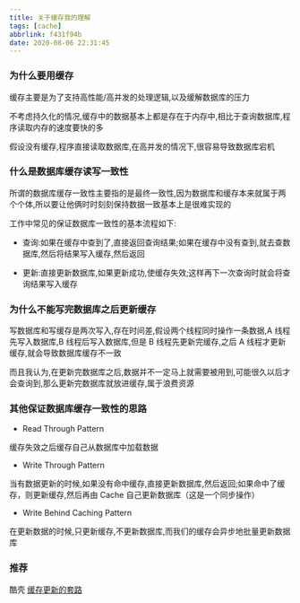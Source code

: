 ```yaml
---
title: 关于缓存我的理解
tags: [cache]
abbrlink: f431f94b
date: 2020-08-06 22:31:45
---
```


### 为什么要用缓存

缓存主要是为了支持高性能/高并发的处理逻辑,以及缓解数据库的压力

不考虑持久化的情况,缓存中的数据基本上都是存在于内存中,相比于查询数据库,程序读取内存的速度要快的多

假设没有缓存,程序直接读取数据库,在高并发的情况下,很容易导致数据库宕机

### 什么是数据库缓存读写一致性

所谓的数据库缓存一致性主要指的是最终一致性,因为数据库和缓存本来就属于两个个体,所以要让他俩时时刻刻保持数据一致基本上是很难实现的

工作中常见的保证数据库一致性的基本流程如下:

- 查询:如果在缓存中查到了,直接返回查询结果;如果在缓存中没有查到,就去查数据库,然后将结果写入缓存,然后返回

- 更新:直接更新数据库,如果更新成功,使缓存失效;这样再下一次查询时就会将查询结果写入缓存

### 为什么不能写完数据库之后更新缓存

写数据库和写缓存是两次写入,存在时间差,假设两个线程同时操作一条数据,A 线程先写入数据库,B 线程后写入数据库,但是 B 线程先更新完缓存,之后 A 线程才更新缓存,就会导致数据库缓存不一致

而且我认为,在更新完数据库之后,数据并不一定马上就需要被用到,可能很久以后才会查询到,那么更新完数据库就放进缓存,属于浪费资源

### 其他保证数据库缓存一致性的思路

- Read Through Pattern

缓存失效之后缓存自己从数据库中加载数据

- Write Through Pattern

当有数据更新的时候,如果没有命中缓存,直接更新数据库,然后返回;如果命中了缓存，则更新缓存,然后再由 Cache 自己更新数据库（这是一个同步操作）

- Write Behind Caching Pattern

在更新数据的时候,只更新缓存,不更新数据库,而我们的缓存会异步地批量更新数据库

### 推荐

酷壳 [缓存更新的套路](https://coolshell.cn/articles/17416.html "缓存更新的套路")
